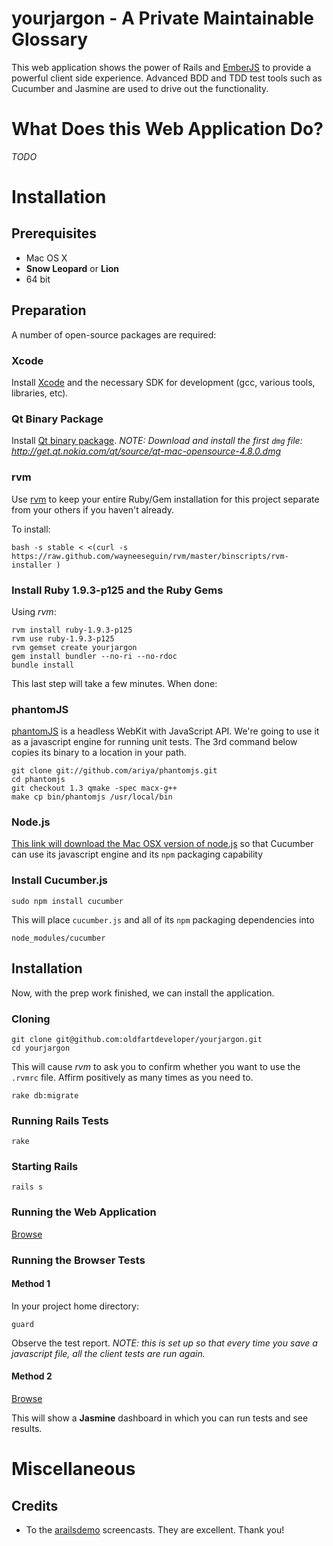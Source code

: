 # yourjargon - A Private Maintainable Glossary

This web application shows the power of Rails and [EmberJS](http://emberjs.com) to provide a powerful client side
experience.  Advanced BDD and TDD test tools such as Cucumber and Jasmine are used to drive out the functionality.

# What Does this Web Application Do?

*TODO*

# Installation

## Prerequisites

 * Mac OS X
 * **Snow Leopard** or **Lion**
 * 64 bit

## Preparation

A number of open-source packages are required:

### Xcode

Install [Xcode](http://developer.apple.com/technologies/mac/) and the necessary SDK for development (gcc,
various tools, libraries, etc).

### Qt Binary Package

Install [Qt binary package](http://qt.nokia.com/downloads/qt-for-open-source-cpp-development-on-mac-os-x). *NOTE: Download and install the first `dmg` file: http://get.qt.nokia.com/qt/source/qt-mac-opensource-4.8.0.dmg*

### rvm

Use [rvm](http://beginrescueend.com/) to keep your entire Ruby/Gem installation for this project separate from your others if you haven't already.

To install:

    bash -s stable < <(curl -s https://raw.github.com/wayneeseguin/rvm/master/binscripts/rvm-installer )

### Install Ruby 1.9.3-p125 and the Ruby Gems

Using *rvm*:

    rvm install ruby-1.9.3-p125
    rvm use ruby-1.9.3-p125
    rvm gemset create yourjargon
    gem install bundler --no-ri --no-rdoc
    bundle install

This last step will take a few minutes.  When done:

### phantomJS

[phantomJS](http://code.google.com/p/phantomjs/) is a headless WebKit with JavaScript API.  We're going to use it as
a javascript engine for running unit tests.  The 3rd command below copies its binary to a location in your path.

    git clone git://github.com/ariya/phantomjs.git
    cd phantomjs
    git checkout 1.3 qmake -spec macx-g++
    make cp bin/phantomjs /usr/local/bin

### Node.js

[This link will download the Mac OSX version of node.js](http://nodejs.org/dist/v0.6.11/node-v0.6.11.pkg) so that
Cucumber can use
its javascript engine
and its ```npm```
packaging capability

### Install Cucumber.js

    sudo npm install cucumber

This will place ```cucumber.js``` and all of its ```npm``` packaging dependencies into

    node_modules/cucumber

## Installation

Now, with the prep work finished, we can install the application.

### Cloning

    git clone git@github.com:oldfartdeveloper/yourjargon.git
    cd yourjargon

This will cause *rvm* to ask you to confirm whether you want to use the `.rvmrc` file.  Affirm positively as many times as you need to.

    rake db:migrate

### Running Rails Tests

    rake

### Starting Rails

    rails s

### Running the Web Application

[Browse](http://localhost:3000/)

### Running the Browser Tests

#### Method 1

In your project home directory:

    guard

Observe the test report. *NOTE: this is set up so that every time you save a javascript file,
all the client tests are run again.*

#### Method 2

[Browse](http://localhost:3000/jasmine)

This will show a **Jasmine** dashboard in which you can run tests and see results.

# Miscellaneous

## Credits

* To the [arailsdemo](http://www.arailsdemo.com/) screencasts.  They are excellent.  Thank you!
